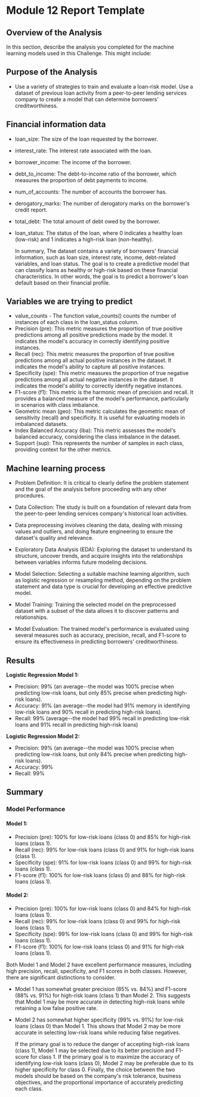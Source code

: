 # Module 12 Report Template

## Overview of the Analysis

In this section, describe the analysis you completed for the machine learning models used in this Challenge. This might include:

## Purpose of the Analysis
* Use a variety of strategies to train and evaluate a loan-risk model. Use a dataset of previous loan activity from a peer-to-peer lending services company to create a model that can determine borrowers' creditworthiness.

## Financial information data

* loan_size: The size of the loan requested by the borrower.
* interest_rate: The interest rate associated with the loan.
* borrower_income: The income of the borrower.
* debt_to_income: The debt-to-income ratio of the borrower, which measures the proportion of debt payments to income.
* num_of_accounts: The number of accounts the borrower has.
* derogatory_marks: The number of derogatory marks on the borrower's credit report.
* total_debt: The total amount of debt owed by the borrower.
* loan_status: The status of the loan, where 0 indicates a healthy loan (low-risk) and 1 indicates a high-risk loan (non-healthy).


  In summary, The dataset contains a variety of borrowers' financial information, such as loan size, interest rate, income, debt-related variables, and loan status. The goal is to create a predictive model that can classify loans as healthy or high-risk based on these financial characteristics. In other words, the goal is to predict a borrower's loan default based on their financial profile.

## Variables we are trying to predict
* value_counts - The function value_counts() counts the number of instances of each class in the loan_status column.
* Precision (pre): This metric measures the proportion of true positive predictions among all positive predictions made by the model. It indicates the model's accuracy in correctly identifying positive instances.
* Recall (rec): This metric measures the proportion of true positive predictions among all actual positive instances in the dataset. It indicates the model's ability to capture all positive instances.
* Specificity (spe): This metric measures the proportion of true negative predictions among all actual negative instances in the dataset. It indicates the model's ability to correctly identify negative instances.
* F1-score (f1): This metric is the harmonic mean of precision and recall. It provides a balanced measure of the model's performance, particularly in scenarios with class imbalance.
* Geometric mean (geo): This metric calculates the geometric mean of sensitivity (recall) and specificity. It is useful for evaluating models in imbalanced datasets.
* Index Balanced Accuracy (iba): This metric assesses the model's balanced accuracy, considering the class imbalance in the dataset.
* Support (sup): This represents the number of samples in each class, providing context for the other metrics.


## Machine learning process
* Problem Definition: It is critical to clearly define the problem statement and the goal of the analysis before proceeding with any other procedures.

* Data Collection: The study is built on a foundation of relevant data from the peer-to-peer lending services company's historical loan activities.

* Data preprocessing involves cleaning the data, dealing with missing values and outliers, and doing feature engineering to ensure the dataset's quality and relevance.

* Exploratory Data Analysis (EDA): Exploring the dataset to understand its structure, uncover trends, and acquire insights into the relationships between variables informs future modeling decisions.

* Model Selection: Selecting a suitable machine learning algorithm, such as logistic regression or resampling method, depending on the problem statement and data type is crucial for developing an effective predictive model.

* Model Training: Training the selected model on the preprocessed dataset with a subset of the data allows it to discover patterns and relationships.

* Model Evaluation: The trained model's performance is evaluated using several measures such as accuracy, precision, recall, and F1-score to ensure its effectiveness in predicting borrowers' creditworthiness.

## Results

<strong>Logistic Regression Model 1:</strong>

* Precision: 99% (an average--the model was 100% precise when predicting low-risk loans, but only 85% precise when predicting high-risk loans).
* Accuracy: 91% (an average--the model had 91% memory in identifying low-risk loans and 90% recall in predicting high-risk loans).
* Recall: 99% (average--the model had 99% recall in predicting low-risk loans and 91% recall in predicting high-risk loans)

<strong>Logistic Regression Model 2:</strong>

* Precision: 99% (an average--the model was 100% precise when predicting low-risk loans, but only 84% precise when predicting high-risk loans).
* Accuracy: 99% 
* Recall: 99%

## Summary
### Model Performance
#### Model 1:
  * Precision (pre): 100% for low-risk loans (class 0) and 85% for high-risk loans (class 1).
  * Recall (rec): 99% for low-risk loans (class 0) and 91% for high-risk loans (class 1).
  * Specificity (spe): 91% for low-risk loans (class 0) and 99% for high-risk loans (class 1).
  * F1-score (f1): 100% for low-risk loans (class 0) and 88% for high-risk loans (class 1).
#### Model 2:
  * Precision (pre): 100% for low-risk loans (class 0) and 84% for high-risk loans (class 1).
  * Recall (rec): 99% for low-risk loans (class 0) and 99% for high-risk loans (class 1).
  * Specificity (spe): 99% for low-risk loans (class 0) and 99% for high-risk loans (class 1).
  * F1-score (f1): 100% for low-risk loans (class 0) and 91% for high-risk loans (class 1).

Both Model 1 and Model 2 have excellent performance measures, including high precision, recall, specificity, and F1 scores in both classes. However, there are significant distinctions to consider.
* Model 1 has somewhat greater precision (85% vs. 84%) and F1-score (88% vs. 91%) for high-risk loans (class 1) than Model 2. This suggests that Model 1 may be more accurate in detecting high-risk loans while retaining a low false positive rate.
* Model 2 has somewhat higher specificity (99% vs. 91%) for low-risk loans (class 0) than Model 1. This shows that Model 2 may be more accurate in selecting low-risk loans while reducing false negatives.

  If the primary goal is to reduce the danger of accepting high-risk loans (class 1), Model 1 may be selected due to its better precision and F1-score for class 1. If the primary goal is to maximize the accuracy of identifying low-risk loans (class 0), Model 2 may be preferable due to its higher specificity for class 0. Finally, the choice between the two models should be based on the company's risk tolerance, business objectives, and the proportional importance of accurately predicting each class. 


